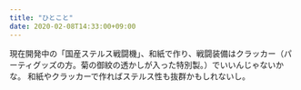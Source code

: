 ```yaml
---
title: "ひとこと"
date: 2020-02-08T14:33:00+09:00
---
```


現在開発中の「国産ステルス戦闘機」、和紙で作り、戦闘装備はクラッカー（パーティグッズの方。菊の御紋の透かしが入った特別製。）でいいんじゃないかな。
和紙やクラッカーで作ればステルス性も抜群かもしれないし。